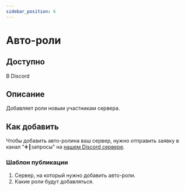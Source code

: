 ```yaml
---
sidebar_position: 6
---
```


# Авто-роли

## Доступно

В Discord

## Описание

Добавляет роли новым участникам сервера. 

## Как добавить

Чтобы добавить авто-ролина ваш сервер, нужно отправить заявку в канал "➕┃запросы" на [нашем Discord сервере](https://discord.gg/BCp784Gr3x).

### Шаблон публикации
1. Сервер, на который нужно добавить авто-роли.
2. Какие роли будут добавляться.
